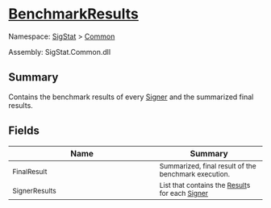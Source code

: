 # [BenchmarkResults](./BenchmarkResults.md)

Namespace: [SigStat]() > [Common](./README.md)

Assembly: SigStat.Common.dll

## Summary
Contains the benchmark results of every [Signer](https://github.com/hargitomi97/sigstat/blob/master/docs/md/SigStat/Common/Signer.md) and the summarized final results.

## Fields

| Name | Summary | 
| --- | --- | 
| <sub>FinalResult</sub><span>&nbsp;&nbsp;&nbsp;&nbsp;&nbsp;&nbsp;&nbsp;&nbsp;&nbsp;&nbsp;&nbsp;&nbsp;&nbsp;&nbsp;&nbsp;&nbsp;&nbsp;&nbsp;&nbsp;&nbsp;&nbsp;&nbsp;&nbsp;&nbsp;&nbsp;&nbsp;&nbsp;&nbsp;&nbsp;&nbsp;&nbsp;&nbsp;&nbsp;&nbsp;&nbsp;&nbsp;&nbsp;&nbsp;&nbsp;&nbsp;&nbsp;&nbsp;&nbsp;&nbsp;</span>| <sub>Summarized, final result of the benchmark execution.</sub>| <br>
| <sub>SignerResults</sub><span>&nbsp;&nbsp;&nbsp;&nbsp;&nbsp;&nbsp;&nbsp;&nbsp;&nbsp;&nbsp;&nbsp;&nbsp;&nbsp;&nbsp;&nbsp;&nbsp;&nbsp;&nbsp;&nbsp;&nbsp;&nbsp;&nbsp;&nbsp;&nbsp;&nbsp;&nbsp;&nbsp;&nbsp;&nbsp;&nbsp;&nbsp;&nbsp;&nbsp;&nbsp;&nbsp;&nbsp;&nbsp;&nbsp;&nbsp;&nbsp;&nbsp;&nbsp;&nbsp;&nbsp;</span>| <sub>List that contains the [Result](https://github.com/hargitomi97/sigstat/blob/master/docs/md/SigStat/Common/Result.md)s for each [Signer](https://github.com/hargitomi97/sigstat/blob/master/docs/md/SigStat/Common/Signer.md)</sub>| <br>


